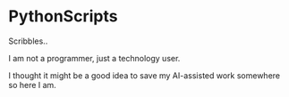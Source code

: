 # PythonScripts
Scribbles..

I am not a programmer, just a technology user.

I thought it might be a good idea to save my AI-assisted work somewhere so here I am.
